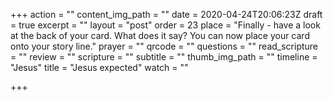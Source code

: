 +++
action = ""
content_img_path = ""
date = 2020-04-24T20:06:23Z
draft = true
excerpt = ""
layout = "post"
order = 23
place = "Finally - have a look at the back of your card. What does it say? You can now place your card onto your story line."
prayer = ""
qrcode = ""
questions = ""
read_scripture = ""
review = ""
scripture = ""
subtitle = ""
thumb_img_path = ""
timeline = "Jesus"
title = "Jesus expected"
watch = ""

+++
